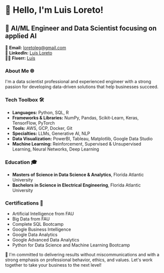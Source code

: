 # 👋 Hello, I'm Luis Loreto!

## 🚀 AI/ML Engineer and Data Scientist focusing on applied AI

📧 **Email:** [loretoleg@gmail.com](mailto:loretoleg@gmail.com)  
🔗 **LinkedIn:** [Luis Loreto](https://www.linkedin.com/in/luis-loreto-302460164/)  
👨‍💻 **Fiverr:** [Luis](https://www.fiverr.com/spartoi01)


### About Me 🌐
I'm a data scientist professional and experienced engineer with a strong passion for developing data-driven solutions that help businesses succeed.

### Tech Toolbox 🛠️
- **Languages:** Python, SQL, R
- **Frameworks & Libraries:** NumPy, Pandas, Scikit-Learn, Keras, TensorFlow, PyTorch
- **Tools:** AWS, GCP, Docker, Git
- **Specialties:** LLMs, Generative AI, NLP
- **Data Visualization:** PowerBI, Tableau, Matplotlib, Google Data Studio
- **Machine Learning:** Reinforcement, Supervised & Unsupervised Learning, Neural Networks, Deep Learning

### Education 🎓
- **Masters of Science in Data Science & Analytics**, Florida Atlantic University
- **Bachelors in Science in Electrical Engineering**, Florida Atlantic University

### Certifications 📜
- Artificial Intelligence from FAU
- Big Data from FAU
- Complete SQL Bootcamp
- Google Business Intelligence
- Google Data Analytics
- Google Advanced Data Analytics
- Python for Data Science and Machine Learning
Bootcamp

🔗 I'm committed to delivering results without miscommunications and with a strong emphasis on professional behavior, ethics, and values. Let's work together to take your business to the next level!
